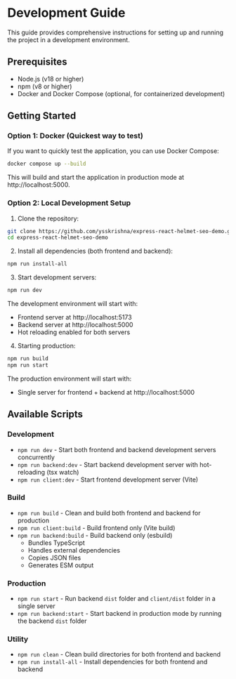 # Development Guide

This guide provides comprehensive instructions for setting up and running the project in a development environment.

## Prerequisites

- Node.js (v18 or higher)
- npm (v8 or higher)
- Docker and Docker Compose (optional, for containerized development)

## Getting Started

### Option 1: Docker (Quickest way to test)

If you want to quickly test the application, you can use Docker Compose:

```bash
docker compose up --build
```

This will build and start the application in production mode at http://localhost:5000.

### Option 2: Local Development Setup

1. Clone the repository:
```bash
git clone https://github.com/ysskrishna/express-react-helmet-seo-demo.git
cd express-react-helmet-seo-demo
```

2. Install all dependencies (both frontend and backend):
```bash
npm run install-all
```

3. Start development servers:
```bash
npm run dev
```

The development environment will start with:
- Frontend server at http://localhost:5173
- Backend server at http://localhost:5000
- Hot reloading enabled for both servers

4. Starting production:
```bash
npm run build
npm run start
```

The production environment will start with:
- Single server for frontend + backend at http://localhost:5000

## Available Scripts

### Development
- `npm run dev` - Start both frontend and backend development servers concurrently
- `npm run backend:dev` - Start backend development server with hot-reloading (tsx watch)
- `npm run client:dev` - Start frontend development server (Vite)

### Build
- `npm run build` - Clean and build both frontend and backend for production
- `npm run client:build` - Build frontend only (Vite build)
- `npm run backend:build` - Build backend only (esbuild)
  - Bundles TypeScript
  - Handles external dependencies
  - Copies JSON files
  - Generates ESM output

### Production
- `npm run start` - Run backend `dist` folder and `client/dist` folder in a single server
- `npm run backend:start` - Start backend in production mode by running the backend `dist` folder

### Utility
- `npm run clean` - Clean build directories for both frontend and backend
- `npm run install-all` - Install dependencies for both frontend and backend 